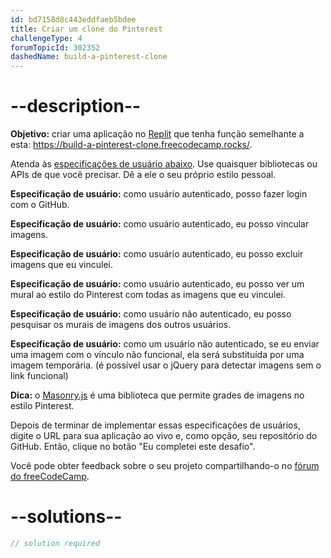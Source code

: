 ```yaml
---
id: bd7158d8c443eddfaeb5bdee
title: Criar um clone do Pinterest
challengeType: 4
forumTopicId: 302352
dashedName: build-a-pinterest-clone
---
```


# --description--

**Objetivo:** criar uma aplicação no [Replit](https://replit.com/) que tenha função semelhante a esta: <https://build-a-pinterest-clone.freecodecamp.rocks/>.

Atenda às [especificações de usuário abaixo](https://en.wikipedia.org/wiki/User_story). Use quaisquer bibliotecas ou APIs de que você precisar. Dê a ele o seu próprio estilo pessoal.

**Especificação de usuário:** como usuário autenticado, posso fazer login com o GitHub.

**Especificação de usuário:** como usuário autenticado, eu posso vincular imagens.

**Especificação de usuário:** como usuário autenticado, eu posso excluir imagens que eu vinculei.

**Especificação de usuário:** como usuário autenticado, eu posso ver um mural ao estilo do Pinterest com todas as imagens que eu vinculei.

**Especificação de usuário:** como usuário não autenticado, eu posso pesquisar os murais de imagens dos outros usuários.

**Especificação de usuário:** como um usuário não autenticado, se eu enviar uma imagem com o vínculo não funcional, ela será substituída por uma imagem temporária. (é possível usar o jQuery para detectar imagens sem o link funcional)

**Dica:** o [Masonry.js](https://masonry.desandro.com/) é uma biblioteca que permite grades de imagens no estilo Pinterest.

Depois de terminar de implementar essas especificações de usuários, digite o URL para sua aplicação ao vivo e, como opção, seu repositório do GitHub. Então, clique no botão "Eu completei este desafio".

Você pode obter feedback sobre o seu projeto compartilhando-o no [fórum do freeCodeCamp](https://forum.freecodecamp.org/c/project-feedback/409).

# --solutions--

```js
// solution required
```
